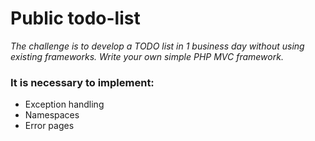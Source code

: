 # Public todo-list

*The challenge is to develop a TODO list in 1 business day without using existing frameworks. Write your own simple PHP MVC framework.*

### It is necessary to implement:
- Exception handling
- Namespaces
- Error pages
